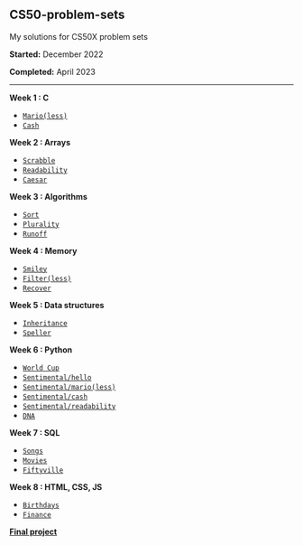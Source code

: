 <h2> CS50-problem-sets</h2>
My solutions for CS50X problem sets


<b>Started:</b> December 2022

<b>Completed:</b> April 2023

---

<b>Week 1 : C</b>
+ <code><a href="">Mario(less)</a></code>
+ <code><a href="">Cash</a></code>

<b>Week 2 : Arrays</b>
+ <code><a href="">Scrabble</a></code>
+ <code><a href="">Readability</a></code>
+ <code><a href="">Caesar</a></code>

<b>Week 3 : Algorithms</b>
+ <code><a href="">Sort</a></code>
+ <code><a href="">Plurality</a></code>
+ <code><a href="">Runoff</a></code>

<b>Week 4 : Memory</b>
+ <code><a href="">Smiley</a></code>
+ <code><a href="">Filter(less)</a></code>
+ <code><a href="">Recover</a></code>

<b>Week 5 : Data structures</b>
+ <code><a href="">Inheritance</a></code>
+ <code><a href="">Speller</a></code>

<b>Week 6 : Python</b>
+ <code><a href="">World Cup</a></code>
+ <code><a href="">Sentimental/hello</a></code>
+ <code><a href="">Sentimental/mario(less)</a></code>
+ <code><a href="">Sentimental/cash</a></code>
+ <code><a href="">Sentimental/readability</a></code>
+ <code><a href="">DNA</a></code>

<b>Week 7 : SQL</b>
+ <code><a href="">Songs</a></code>
+ <code><a href="">Movies</a></code>
+ <code><a href="">Fiftyville</a></code>

<b>Week 8 : HTML, CSS, JS</b>
+ <code><a href="">Birthdays</a></code>
+ <code><a href="">Finance</a></code>

<b><a href="https://github.com/elinamad/pomodoro">Final project</a></b>